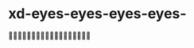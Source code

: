 # xd-eyes-eyes-eyes-eyes-
:eyes::eyes::eyes::eyes::eyes::eyes::eyes::eyes::eyes::eyes::eyes::eyes::eyes::eyes::eyes::eyes::eyes::eyes:
